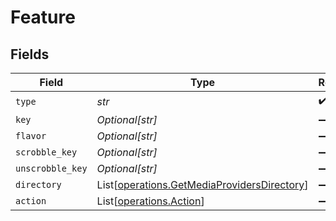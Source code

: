 # Feature


## Fields

| Field                                                                                                | Type                                                                                                 | Required                                                                                             | Description                                                                                          | Example                                                                                              |
| ---------------------------------------------------------------------------------------------------- | ---------------------------------------------------------------------------------------------------- | ---------------------------------------------------------------------------------------------------- | ---------------------------------------------------------------------------------------------------- | ---------------------------------------------------------------------------------------------------- |
| `type`                                                                                               | *str*                                                                                                | :heavy_check_mark:                                                                                   | N/A                                                                                                  |                                                                                                      |
| `key`                                                                                                | *Optional[str]*                                                                                      | :heavy_minus_sign:                                                                                   | N/A                                                                                                  |                                                                                                      |
| `flavor`                                                                                             | *Optional[str]*                                                                                      | :heavy_minus_sign:                                                                                   | N/A                                                                                                  | global                                                                                               |
| `scrobble_key`                                                                                       | *Optional[str]*                                                                                      | :heavy_minus_sign:                                                                                   | N/A                                                                                                  | /:/scrobble/new                                                                                      |
| `unscrobble_key`                                                                                     | *Optional[str]*                                                                                      | :heavy_minus_sign:                                                                                   | N/A                                                                                                  | /:/unscrobble/new                                                                                    |
| `directory`                                                                                          | List[[operations.GetMediaProvidersDirectory](../../models/operations/getmediaprovidersdirectory.md)] | :heavy_minus_sign:                                                                                   | N/A                                                                                                  |                                                                                                      |
| `action`                                                                                             | List[[operations.Action](../../models/operations/action.md)]                                         | :heavy_minus_sign:                                                                                   | N/A                                                                                                  |                                                                                                      |